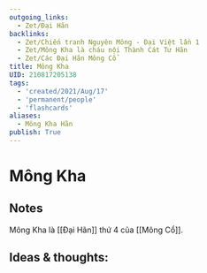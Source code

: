 ```yaml
---
outgoing_links:
  - Zet/Đại Hãn
backlinks:
  - Zet/Chiến tranh Nguyên Mông - Đại Việt lần 1
  - Zet/Mông Kha là cháu nội Thành Cát Tư Hãn
  - Zet/Các Đại Hãn Mông Cổ
title: Mông Kha
UID: 210817205138
tags:
  - 'created/2021/Aug/17'
  - 'permanent/people'
  - 'flashcards'
aliases:
  - Mông Kha Hãn
publish: True
---
```

# Mông Kha

## Notes
Mông Kha là [[Đại Hãn]] thứ 4 của [[Mông Cổ]]. 

## Ideas & thoughts:

